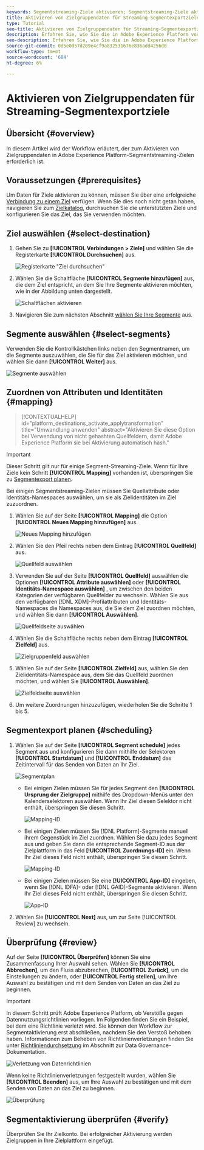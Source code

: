 ```yaml
---
keywords: Segmentstreaming-Ziele aktivieren; Segmentstreaming-Ziele aktivieren; Daten aktivieren
title: Aktivieren von Zielgruppendaten für Streaming-Segmentexportziele
type: Tutorial
seo-title: Aktivieren von Zielgruppendaten für Streaming-Segmentexportziele
description: Erfahren Sie, wie Sie die in Adobe Experience Platform vorhandenen Zielgruppendaten aktivieren, indem Sie Segmente Segmenten Segmentstreaming-Zielen zuordnen.
seo-description: Erfahren Sie, wie Sie die in Adobe Experience Platform vorhandenen Zielgruppendaten aktivieren, indem Sie Segmente Segmenten Segmentstreaming-Zielen zuordnen.
source-git-commit: 0d5e0d57d209e4cf9a832531676e836add4256d0
workflow-type: tm+mt
source-wordcount: '684'
ht-degree: 6%

---
```



# Aktivieren von Zielgruppendaten für Streaming-Segmentexportziele

## Übersicht {#overview}

In diesem Artikel wird der Workflow erläutert, der zum Aktivieren von Zielgruppendaten in Adobe Experience Platform-Segmentstreaming-Zielen erforderlich ist.

## Voraussetzungen {#prerequisites}

Um Daten für Ziele aktivieren zu können, müssen Sie über eine erfolgreiche [Verbindung zu einem Ziel](./connect-destination.md) verfügen. Wenn Sie dies noch nicht getan haben, navigieren Sie zum [Zielkatalog](../catalog/overview.md), durchsuchen Sie die unterstützten Ziele und konfigurieren Sie das Ziel, das Sie verwenden möchten.

## Ziel auswählen {#select-destination}

1. Gehen Sie zu **[!UICONTROL Verbindungen > Ziele]** und wählen Sie die Registerkarte **[!UICONTROL Durchsuchen]** aus.

   ![Registerkarte &quot;Ziel durchsuchen&quot;](../assets/ui/activate-segment-streaming-destinations/browse-tab.png)

1. Wählen Sie die Schaltfläche **[!UICONTROL Segmente hinzufügen]** aus, die dem Ziel entspricht, an dem Sie Ihre Segmente aktivieren möchten, wie in der Abbildung unten dargestellt.

   ![Schaltflächen aktivieren](../assets/ui/activate-segment-streaming-destinations/activate-buttons-browse.png)

1. Navigieren Sie zum nächsten Abschnitt [wählen Sie Ihre Segmente](#select-segments) aus.

## Segmente auswählen {#select-segments}

Verwenden Sie die Kontrollkästchen links neben den Segmentnamen, um die Segmente auszuwählen, die Sie für das Ziel aktivieren möchten, und wählen Sie dann **[!UICONTROL Weiter]** aus.

![Segmente auswählen](../assets/ui/activate-segment-streaming-destinations/select-segments.png)

## Zuordnen von Attributen und Identitäten {#mapping}

>[!CONTEXTUALHELP]
>id="platform_destinations_activate_applytransformation"
>title="Umwandlung anwenden"
>abstract="Aktivieren Sie diese Option bei Verwendung von nicht gehashten Quellfeldern, damit Adobe Experience Platform sie bei Aktivierung automatisch hash."

>[!IMPORTANT]
>
>Dieser Schritt gilt nur für einige Segment-Streaming-Ziele. Wenn für Ihre Ziele kein Schritt **[!UICONTROL Mapping]** vorhanden ist, überspringen Sie zu [Segmentexport planen](#scheduling).

Bei einigen Segmentstreaming-Zielen müssen Sie Quellattribute oder Identitäts-Namespaces auswählen, um sie als Zielidentitäten im Ziel zuzuordnen.

1. Wählen Sie auf der Seite **[!UICONTROL Mapping]** die Option **[!UICONTROL Neues Mapping hinzufügen]** aus.

   ![Neues Mapping hinzufügen](../assets/ui/activate-segment-streaming-destinations/add-new-mapping.png)

1. Wählen Sie den Pfeil rechts neben dem Eintrag **[!UICONTROL Quellfeld]** aus.

   ![Quellfeld auswählen](../assets/ui/activate-segment-streaming-destinations/select-source-field.png)

1. Verwenden Sie auf der Seite **[!UICONTROL Quellfeld]** auswählen die Optionen **[!UICONTROL Attribute auswählen]** oder **[!UICONTROL Identitäts-Namespace auswählen]** , um zwischen den beiden Kategorien der verfügbaren Quellfelder zu wechseln. Wählen Sie aus den verfügbaren [!DNL XDM]-Profilattributen und Identitäts-Namespaces die Namespaces aus, die Sie dem Ziel zuordnen möchten, und wählen Sie dann **[!UICONTROL Auswählen]**.

   ![Quellfeldseite auswählen](../assets/ui/activate-segment-streaming-destinations/source-field-page.png)

1. Wählen Sie die Schaltfläche rechts neben dem Eintrag **[!UICONTROL Zielfeld]** aus.

   ![Zielgruppenfeld auswählen](../assets/ui/activate-segment-streaming-destinations/select-target-field.png)

1. Wählen Sie auf der Seite **[!UICONTROL Zielfeld]** aus, wählen Sie den Zielidentitäts-Namespace aus, dem Sie das Quellfeld zuordnen möchten, und wählen Sie **[!UICONTROL Auswählen]**.

   ![Zielfeldseite auswählen](../assets/ui/activate-segment-streaming-destinations/target-field-page.png)

1. Um weitere Zuordnungen hinzuzufügen, wiederholen Sie die Schritte 1 bis 5.





## Segmentexport planen {#scheduling}

1. Wählen Sie auf der Seite **[!UICONTROL Segment schedule]** jedes Segment aus und konfigurieren Sie dann mithilfe der Selektoren **[!UICONTROL Startdatum]** und **[!UICONTROL Enddatum]** das Zeitintervall für das Senden von Daten an Ihr Ziel.

   ![Segmentplan](../assets/ui/activate-segment-streaming-destinations/segment-schedule.png)

   * Bei einigen Zielen müssen Sie für jedes Segment den **[!UICONTROL Ursprung der Zielgruppe]** mithilfe des Dropdown-Menüs unter den Kalenderselektoren auswählen. Wenn Ihr Ziel diesen Selektor nicht enthält, überspringen Sie diesen Schritt.

      ![Mapping-ID](../assets/ui/activate-segment-streaming-destinations/origin-of-audience.png)

   * Bei einigen Zielen müssen Sie [!DNL Platform]-Segmente manuell ihrem Gegenstück im Ziel zuordnen. Wählen Sie dazu jedes Segment aus und geben Sie dann die entsprechende Segment-ID aus der Zielplattform in das Feld **[!UICONTROL Zuordnungs-ID]** ein. Wenn Ihr Ziel dieses Feld nicht enthält, überspringen Sie diesen Schritt.

      ![Mapping-ID](../assets/ui/activate-segment-streaming-destinations/mapping-id.png)

   * Bei einigen Zielen müssen Sie eine **[!UICONTROL App-ID]** eingeben, wenn Sie [!DNL IDFA]- oder [!DNL GAID]-Segmente aktivieren. Wenn Ihr Ziel dieses Feld nicht enthält, überspringen Sie diesen Schritt.

      ![App-ID](../assets/ui/activate-segment-streaming-destinations/destination-appid.png)

1. Wählen Sie **[!UICONTROL Next]** aus, um zur Seite [!UICONTROL Review] zu wechseln.

## Überprüfung {#review}

Auf der Seite **[!UICONTROL Überprüfen]** können Sie eine Zusammenfassung Ihrer Auswahl sehen. Wählen Sie **[!UICONTROL Abbrechen]**, um den Fluss abzubrechen, **[!UICONTROL Zurück]**, um die Einstellungen zu ändern, oder **[!UICONTROL Fertig stellen]**, um Ihre Auswahl zu bestätigen und mit dem Senden von Daten an das Ziel zu beginnen.

>[!IMPORTANT]
>
>In diesem Schritt prüft Adobe Experience Platform, ob Verstöße gegen Datennutzungsrichtlinien vorliegen. Im Folgenden finden Sie ein Beispiel, bei dem eine Richtlinie verletzt wird. Sie können den Workflow zur Segmentaktivierung erst abschließen, nachdem Sie den Verstoß behoben haben. Informationen zum Beheben von Richtlinienverletzungen finden Sie unter [Richtliniendurchsetzung](../../rtcdp/privacy/data-governance-overview.md#enforcement) im Abschnitt zur Data Governance-Dokumentation.

![Verletzung von Datenrichtlinien](../assets/common/data-policy-violation.png)

Wenn keine Richtlinienverletzungen festgestellt wurden, wählen Sie **[!UICONTROL Beenden]** aus, um Ihre Auswahl zu bestätigen und mit dem Senden von Daten an das Ziel zu beginnen.

![Überprüfung](../assets/ui/activate-segment-streaming-destinations/review.png)

## Segmentaktivierung überprüfen {#verify}

Überprüfen Sie Ihr Zielkonto. Bei erfolgreicher Aktivierung werden Zielgruppen in Ihre Zielplattform eingefügt.

<!-- 
For [!DNL Facebook Custom Audience], a successful activation means that a [!DNL Facebook] custom audience would be created programmatically in [[!UICONTROL Facebook Ads Manager]](https://www.facebook.com/adsmanager/manage/). Segment membership in the audience would be added and removed as users are qualified or disqualified for the activated segments.

>[!TIP]
>
>The integration between Adobe Experience Platform and [!DNL Facebook] supports historical audience backfills. All historical segment qualifications are sent to [!DNL Facebook] when you activate the segments to the destination.
-->

